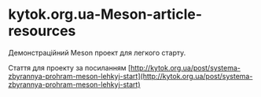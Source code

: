 # kytok.org.ua-Meson-article-resources

Демонстраційний Meson проект для легкого старту. 

Стаття для проекту за посиланням [http://kytok.org.ua/post/systema-zbyrannya-prohram-meson-lehkyj-start](http://kytok.org.ua/post/systema-zbyrannya-prohram-meson-lehkyj-start)
